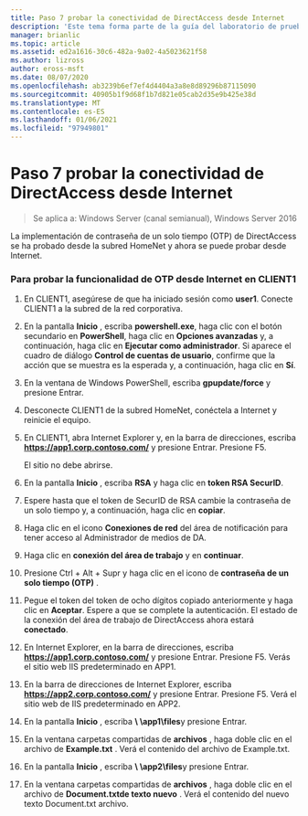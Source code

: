```yaml
---
title: Paso 7 probar la conectividad de DirectAccess desde Internet
description: 'Este tema forma parte de la guía del laboratorio de pruebas: demostración de DirectAccess con autenticación OTP y RSA SecurID para Windows Server 2016'
manager: brianlic
ms.topic: article
ms.assetid: ed2a1616-30c6-482a-9a02-4a5023621f58
ms.author: lizross
author: eross-msft
ms.date: 08/07/2020
ms.openlocfilehash: ab3239b6ef7ef4d4404a3a8e8d89296b87115090
ms.sourcegitcommit: 40905b1f9d68f1b7d821e05cab2d35e9b425e38d
ms.translationtype: MT
ms.contentlocale: es-ES
ms.lasthandoff: 01/06/2021
ms.locfileid: "97949801"
---
```

# <a name="step-7-test-directaccess-connectivity-from-the-internet"></a>Paso 7 probar la conectividad de DirectAccess desde Internet

>Se aplica a: Windows Server (canal semianual), Windows Server 2016

La implementación de contraseña de un solo tiempo (OTP) de DirectAccess se ha probado desde la subred HomeNet y ahora se puede probar desde Internet.

### <a name="to-test-otp-functionality-from-the-internet-on-client1"></a>Para probar la funcionalidad de OTP desde Internet en CLIENT1

1. En CLIENT1, asegúrese de que ha iniciado sesión como **user1**. Conecte CLIENT1 a la subred de la red corporativa.

2. En la pantalla **Inicio** , escriba **powershell.exe**, haga clic con el botón secundario en **PowerShell**, haga clic en **Opciones avanzadas** y, a continuación, haga clic en **Ejecutar como administrador**. Si aparece el cuadro de diálogo **Control de cuentas de usuario**, confirme que la acción que se muestra es la esperada y, a continuación, haga clic en **Sí**.

3. En la ventana de Windows PowerShell, escriba **gpupdate/force** y presione Entrar.

4. Desconecte CLIENT1 de la subred HomeNet, conéctela a Internet y reinicie el equipo.

5. En CLIENT1, abra Internet Explorer y, en la barra de direcciones, escriba **https://app1.corp.contoso.com/** y presione Entrar. Presione F5.

   El sitio no debe abrirse.

6. En la pantalla **Inicio** , escriba **RSA** y haga clic en **token RSA SecurID**.

7. Espere hasta que el token de SecurID de RSA cambie la contraseña de un solo tiempo y, a continuación, haga clic en **copiar**.

8. Haga clic en el icono **Conexiones de red** del área de notificación para tener acceso al Administrador de medios de DA.

9. Haga clic en **conexión del área de trabajo** y en **continuar**.

10. Presione Ctrl + Alt + Supr y haga clic en el icono de **contraseña de un solo tiempo (OTP)** .

11. Pegue el token del token de ocho dígitos copiado anteriormente y haga clic en **Aceptar**. Espere a que se complete la autenticación. El estado de la conexión del área de trabajo de DirectAccess ahora estará **conectado**.

12. En Internet Explorer, en la barra de direcciones, escriba **https://app1.corp.contoso.com/** y presione Entrar. Presione F5. Verás el sitio web IIS predeterminado en APP1.

13. En la barra de direcciones de Internet Explorer, escriba **https://app2.corp.contoso.com/** y presione Entrar. Presione F5. Verá el sitio web de IIS predeterminado en APP2.

14. En la pantalla **Inicio** , escriba <strong> \\ \app1\files</strong>y presione Entrar.

15. En la ventana carpetas compartidas de **archivos** , haga doble clic en el archivo de **Example.txt** . Verá el contenido del archivo de Example.txt.

16. En la pantalla **Inicio** , escriba <strong> \\ \app2\files</strong>y presione Entrar.

17. En la ventana carpetas compartidas de **archivos** , haga doble clic en el archivo de **Document.txtde texto nuevo** . Verá el contenido del nuevo texto Document.txt archivo.



